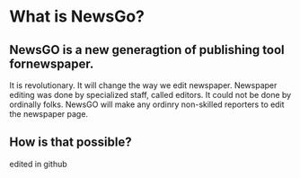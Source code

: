 # What is NewsGo?

## NewsGO is a new generagtion of publishing tool fornewspaper.

It is revolutionary. It will change the way we edit newspaper. Newspaper editing was done by specialized staff, called editors. It could not be done by ordinally folks. NewsGO will make any ordinry non-skilled reporters to edit the newspaper page.

## How is that possible?

edited in github

